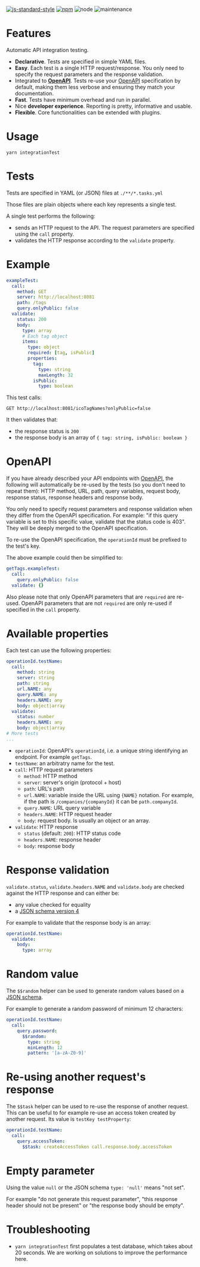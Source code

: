 [![js-standard-style](https://cdn.rawgit.com/standard/standard/master/badge.svg)](https://github.com/standard/standard)
[![npm](https://img.shields.io/npm/v/test-openapi.svg)](https://www.npmjs.com/package/test-openapi)
![node](https://img.shields.io/node/v/test-openapi.svg)
![maintenance](https://img.shields.io/maintenance/yes/2018.svg)

# Features

Automatic API integration testing.

- **Declarative**. Tests are specified in simple YAML files.
- **Easy**. Each test is a single HTTP request/response. You only need to specify
  the request parameters and the response validation.
- Integrated to [**OpenAPI**](https://www.openapis.org/). Tests re-use your
  [OpenAPI](https://www.openapis.org/) specification by default, making them
  less verbose and ensuring they match your documentation.
- **Fast**. Tests have minimum overhead and run in parallel.
- Nice **developer experience**. Reporting is pretty, informative and usable.
- **Flexible**. Core functionalities can be extended with plugins.

# Usage

```shell
yarn integrationTest
```

# Tests

Tests are specified in YAML (or JSON) files at `./**/*.tasks.yml`

Those files are plain objects where each key represents a single test.

A single test performs the following:

- sends an HTTP request to the API. The request parameters are specified
  using the `call` property.
- validates the HTTP response according to the `validate` property.

# Example

```yml
exampleTest:
  call:
    method: GET
    server: http://localhost:8081
    path: /tags
    query.onlyPublic: false
  validate:
    status: 200
    body:
      type: array
      # Each tag object
      items:
        type: object
        required: [tag, isPublic]
        properties:
          tag:
            type: string
            maxLength: 32
          isPublic:
            type: boolean
```

This test calls:

```http
GET http://localhost:8081/icoTagNames?onlyPublic=false
```

It then validates that:

- the response status is `200`
- the response body is an array of `{ tag: string, isPublic: boolean }`

# OpenAPI

If you have already described your API endpoints with
[OpenAPI](https://www.openapis.org/), the following will automatically be re-used
by the tests (so you don't need to repeat them): HTTP method, URL, path,
query variables, request body, response status, response headers
and response body.

You only need to specify request parameters and response validation when they
differ from the OpenAPI specification. For example: "if this query variable is
set to this specific value, validate that the status code is 403". They will
be deeply merged to the OpenAPI specification.

To re-use the OpenAPI specification, the `operationId` must be prefixed to the
test's key.

The above example could then be simplified to:

```yml
getTags.exampleTest:
  call:
    query.onlyPublic: false
  validate: {}
```

Also please note that only OpenAPI parameters that are `required` are re-used.
OpenAPI parameters that are not `required` are only re-used if specified in
the `call` property.

# Available properties

Each test can use the following properties:

```yml
operationId.testName:
  call:
    method: string
    server: string
    path: string
    url.NAME: any
    query.NAME: any
    headers.NAME: any
    body: object|array
  validate:
    status: number
    headers.NAME: any
    body: object|array
# More tests
...
```

- `operationId`: OpenAPI's `operationId`, i.e. a unique string identifying
  an endpoint. For example `getTags`.
- `testName`: an arbitratry name for the test.
- `call`: HTTP request parameters
  - `method`: HTTP method
  - `server`: server's origin (protocol + host)
  - `path`: URL's path
  - `url.NAME`: variable inside the URL using `{NAME}` notation.
    For example, if the path is `/companies/{companyId}` it can be `path.companyId`.
  - `query.NAME`: URL query variable
  - `headers.NAME`: HTTP request header
  - `body`: request body. Is usually an object or an array.
- `validate`: HTTP response
  - `status` (default: `200`): HTTP status code
  - `headers.NAME`: response header
  - `body`: response body

# Response validation

`validate.status`, `validate.headers.NAME` and `validate.body` are checked against
the HTTP response and can either be:

- any value checked for equality
- a [JSON schema version 4](https://github.com/OAI/OpenAPI-Specification/blob/master/versions/2.0.md#schemaObject)

For example to validate that the response body is an array:

```yml
operationId.testName:
  validate:
    body:
      type: array
```

# Random value

The `$$random` helper can be used to generate random values based on a
[JSON schema](https://github.com/OAI/OpenAPI-Specification/blob/master/versions/2.0.md#schemaObject).

For example to generate a random password of minimum 12 characters:

```yml
operationId.testName:
  call:
    query.password:
      $$random:
        type: string
        minLength: 12
        pattern: '[a-zA-Z0-9]'
```

# Re-using another request's response

The `$$task` helper can be used to re-use the response of another request.
This can be useful to for example re-use an access token created by another request.
Its value is `testKey testProperty`:

```yml
operationId.testName:
  call:
    query.accessToken:
      $$task: createAccessToken call.response.body.accessToken
```

# Empty parameter

Using the value `null` or the JSON schema `type: 'null'` means "not set".

For example "do not generate this request parameter", "this response header should not
be present" or "the response body should be empty".

# Troubleshooting

- `yarn integrationTest` first populates a test database, which takes about
  20 seconds. We are working on solutions to improve the performance here.
